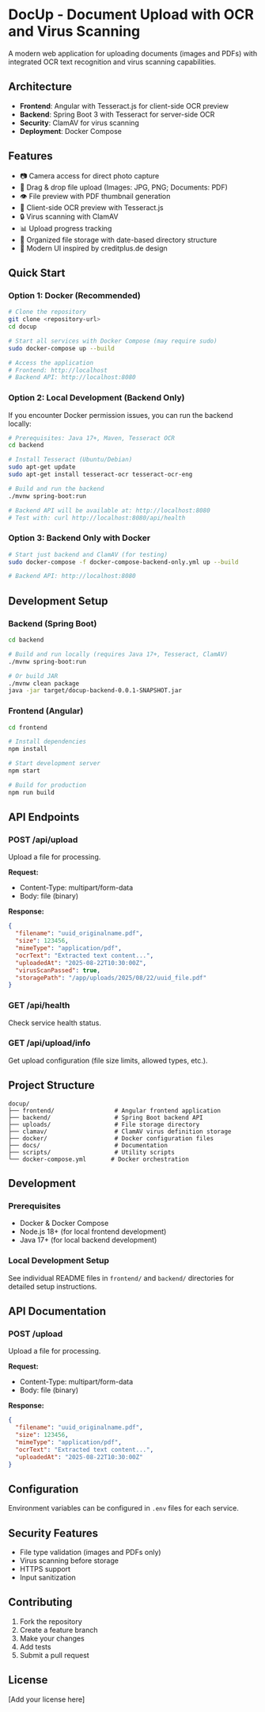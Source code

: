 # DocUp - Document Upload with OCR and Virus Scanning

A modern web application for uploading documents (images and PDFs) with integrated OCR text recognition and virus scanning capabilities.

## Architecture

- **Frontend**: Angular with Tesseract.js for client-side OCR preview
- **Backend**: Spring Boot 3 with Tesseract for server-side OCR
- **Security**: ClamAV for virus scanning
- **Deployment**: Docker Compose

## Features

- 📷 Camera access for direct photo capture
- 📁 Drag & drop file upload (Images: JPG, PNG; Documents: PDF)
- 👁️ File preview with PDF thumbnail generation
- 📝 Client-side OCR preview with Tesseract.js
- 🔒 Virus scanning with ClamAV
- 📊 Upload progress tracking
- 💾 Organized file storage with date-based directory structure
- 🎨 Modern UI inspired by creditplus.de design

## Quick Start

### Option 1: Docker (Recommended)

```bash
# Clone the repository
git clone <repository-url>
cd docup

# Start all services with Docker Compose (may require sudo)
sudo docker-compose up --build

# Access the application
# Frontend: http://localhost
# Backend API: http://localhost:8080
```

### Option 2: Local Development (Backend Only)

If you encounter Docker permission issues, you can run the backend locally:

```bash
# Prerequisites: Java 17+, Maven, Tesseract OCR
cd backend

# Install Tesseract (Ubuntu/Debian)
sudo apt-get update
sudo apt-get install tesseract-ocr tesseract-ocr-eng

# Build and run the backend
./mvnw spring-boot:run

# Backend API will be available at: http://localhost:8080
# Test with: curl http://localhost:8080/api/health
```

### Option 3: Backend Only with Docker

```bash
# Start just backend and ClamAV (for testing)
sudo docker-compose -f docker-compose-backend-only.yml up --build

# Backend API: http://localhost:8080
```

## Development Setup

### Backend (Spring Boot)

```bash
cd backend

# Build and run locally (requires Java 17+, Tesseract, ClamAV)
./mvnw spring-boot:run

# Or build JAR
./mvnw clean package
java -jar target/docup-backend-0.0.1-SNAPSHOT.jar
```

### Frontend (Angular)

```bash
cd frontend

# Install dependencies
npm install

# Start development server
npm start

# Build for production
npm run build
```

## API Endpoints

### POST /api/upload
Upload a file for processing.

**Request:**
- Content-Type: multipart/form-data
- Body: file (binary)

**Response:**
```json
{
  "filename": "uuid_originalname.pdf",
  "size": 123456,
  "mimeType": "application/pdf",
  "ocrText": "Extracted text content...",
  "uploadedAt": "2025-08-22T10:30:00Z",
  "virusScanPassed": true,
  "storagePath": "/app/uploads/2025/08/22/uuid_file.pdf"
}
```

### GET /api/health
Check service health status.

### GET /api/upload/info
Get upload configuration (file size limits, allowed types, etc.).

## Project Structure

```
docup/
├── frontend/                 # Angular frontend application
├── backend/                  # Spring Boot backend API
├── uploads/                  # File storage directory
├── clamav/                   # ClamAV virus definition storage
├── docker/                   # Docker configuration files
├── docs/                     # Documentation
├── scripts/                  # Utility scripts
└── docker-compose.yml       # Docker orchestration
```

## Development

### Prerequisites

- Docker & Docker Compose
- Node.js 18+ (for local frontend development)
- Java 17+ (for local backend development)

### Local Development Setup

See individual README files in `frontend/` and `backend/` directories for detailed setup instructions.

## API Documentation

### POST /upload

Upload a file for processing.

**Request:**
- Content-Type: multipart/form-data
- Body: file (binary)

**Response:**
```json
{
  "filename": "uuid_originalname.pdf",
  "size": 123456,
  "mimeType": "application/pdf",
  "ocrText": "Extracted text content...",
  "uploadedAt": "2025-08-22T10:30:00Z"
}
```

## Configuration

Environment variables can be configured in `.env` files for each service.

## Security Features

- File type validation (images and PDFs only)
- Virus scanning before storage
- HTTPS support
- Input sanitization

## Contributing

1. Fork the repository
2. Create a feature branch
3. Make your changes
4. Add tests
5. Submit a pull request

## License

[Add your license here]
